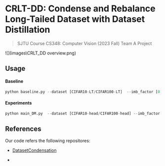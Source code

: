 # CRLT-DD: Condense and Rebalance Long-Tailed Dataset with Dataset Distillation

> SJTU Course CS348: Computer Vision (2023 Fall) Team A Project

![](images\CRLT_DD overview.png)

## Usage

#### Baseline

```python
python baseline.py --dataset [CIFAR10-LT/CIFAR100-LT]  --imb_factor [0.1/0.2/0.01]
```

#### Experiments

```python
python main_DM.py  --dataset [CIFAR10-head/CIFAR100-head] --imb_factor [0.1/0.2/0.01] --model ConvNet  --ipc [50/100/500]  --init [noise/real] --num_exp 5  --num_eval 3 --partial_condense [T/F] --add_aug [T/F] --aug_size 100 
```

## References

Our code refers the following repositores:

- [DatasetCondensation](https://github.com/VICO-UoE/DatasetCondensation)

- 
